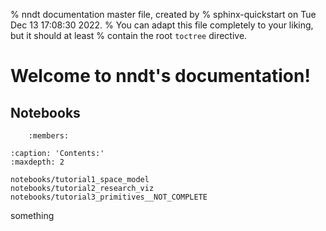 % nndt documentation master file, created by
% sphinx-quickstart on Tue Dec 13 17:08:30 2022.
% You can adapt this file completely to your liking, but it should at least
% contain the root `toctree` directive.

# Welcome to nndt's documentation!
## Notebooks

```{automodule} nndt.haiku_modules
    :members:
```

```{toctree}
:caption: 'Contents:'
:maxdepth: 2

notebooks/tutorial1_space_model
notebooks/tutorial2_research_viz
notebooks/tutorial3_primitives__NOT_COMPLETE

```

something
```{eval-rst}

```